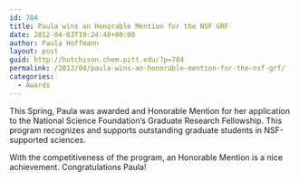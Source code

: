 ```yaml
---
id: 784
title: Paula wins an Honorable Mention for the NSF GRF
date: 2012-04-03T19:24:48+00:00
author: Paula Hoffmann
layout: post
guid: http://hutchison.chem.pitt.edu/?p=784
permalink: /2012/04/paula-wins-an-honorable-mention-for-the-nsf-grf/
categories:
  - Awards
---
```

This Spring, Paula was awarded and Honorable Mention for her application to the National Science Foundation&#8217;s Graduate Research Fellowship. This program recognizes and supports outstanding graduate students in NSF-supported sciences.

With the competitiveness of the program, an Honorable Mention is a nice achievement. Congratulations Paula!